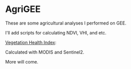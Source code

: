 # AgriGEE
These are some agricultural analyses I performed on GEE.

I'll add scripts for calculating NDVI, VHI, and etc. 

[Vegetation Health Index](https://code.earthengine.google.com/2c8138b29187b6c3e732708ae600edaa):

Calculated with MODIS and Sentinel2.

More will come.
